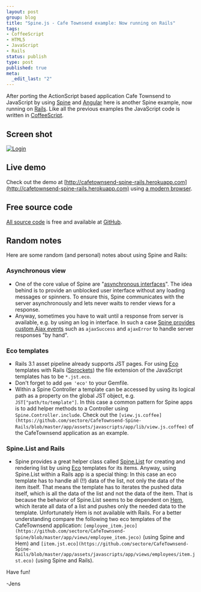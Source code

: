 ```yaml
--- 
layout: post
group: blog
title: "Spine.js - Cafe Townsend example: Now running on Rails"
tags: 
- CoffeeScript
- HTML5
- JavaScript
- Rails
status: publish
type: post
published: true
meta: 
  _edit_last: "2"
---
```


After porting the ActionScript based application Cafe Townsend to JavaScript by using [Spine](/blog/2011/12/31/spine-js-cafe-townsend-example/) and [Angular](/blog/2012/01/17/fun-with-angularjs-rails-coffeescript-sass-another-cafe-townsend-example/) here is another Spine example, now running on [Rails](http://rubyonrails.org/). Like all the previous examples the JavaScript code is written in [CoffeeScript](http://coffeescript.org/).

<!--more-->

## Screen shot

[![Login](https://github.com/sectore/CafeTownsend-Spine-Rails/raw/master/wiki/cafetownsend-spine-rails-login.png)](http://cafetownsend-spine-rails.herokuapp.com)

## Live demo

Check out the demo at [http://cafetownsend-spine-rails.herokuapp.com](http://cafetownsend-spine-rails.herokuapp.com) using [a modern browser](https://www.google.com/chrome).

## Free source code

[All source code](https://github.com/sectore/CafeTownsend-Spine-Rails) is free and available at [GitHub](https://github.com/sectore/CafeTownsend-Spine-Rails).

## Random notes

Here are some random (and personal) notes about using Spine and Rails:

### Asynchronous view

*   One of the core value of Spine are "[asynchronous interfaces](http://spinejs.com/docs/introduction)". The idea behind is to provide an unblocked user interface without any loading messages or spinners. To ensure this, Spine communicates with the server asynchronously and lets never waits to render views for a response.
*   Anyway, sometimes you have to wait until a response from server is available, e.g. by using an log in interface. In such a case [Spine provides custom Ajax events](http://spinejs.com/docs/ajax) such as `ajaxSuccess` and `ajaxError` to handle server responses "by hand".

### Eco templates

*   Rails 3.1 asset pipeline already supports JST pages. For using [Eco](https://github.com/sstephenson/eco) templates with Rails ([Sprockets](http://rubydoc.info/gems/sprockets/2.3.0/frames)) the file extension of the JavaScript templates has to be `*.jst.eco`.
*   Don't forget to add `gem 'eco'` to your Gemfile.
*   Within a Spine Controller a template can be accessed by using its logical path as a property on the global JST object, e.g. `JST["path/to/template"]`. In this case a common pattern for Spine apps is to add helper methods to a Controller using `Spine.Controller.include`. Check out the `[view.js.coffee](https://github.com/sectore/CafeTownsend-Spine-Rails/blob/master/app/assets/javascripts/app/lib/view.js.coffee)` of the CafeTownsend application as an example.

### Spine.List and Rails

*   Spine provides a great helper class called [Spine.List](https://github.com/maccman/spine/blob/master/src/list.coffee) for creating and rendering list by using [Eco](https://github.com/sstephenson/eco) templates for its items. Anyway, using Spine.List within a Rails app is a special thing: In this case an eco template has to handle all (!!) data of the list, not only the data of the item itself. That means the template has to iterates the pushed data itself, which is all the data of the list and not the data of the item. That is because the behavior of Spine.List seems to be dependent on [Hem](http://spinejs.com/docs/hem), which iterate all data of a list and pushes only the needed data to the template. Unfortunately Hem is not available with Rails. For a better understanding compare the following two eco templates of the CafeTownsend application: `[employee_item.jeco](https://github.com/sectore/CafeTownsend-Spine/blob/master/app/views/employee_item.jeco)` (using Spine and Hem) and `[item.jst.eco](https://github.com/sectore/CafeTownsend-Spine-Rails/blob/master/app/assets/javascripts/app/views/employees/item.jst.eco)` (using Spine and Rails).

Have fun!

-Jens
